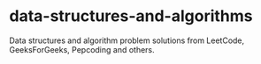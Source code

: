 # data-structures-and-algorithms
Data structures and algorithm problem solutions from LeetCode, GeeksForGeeks, Pepcoding and others.
